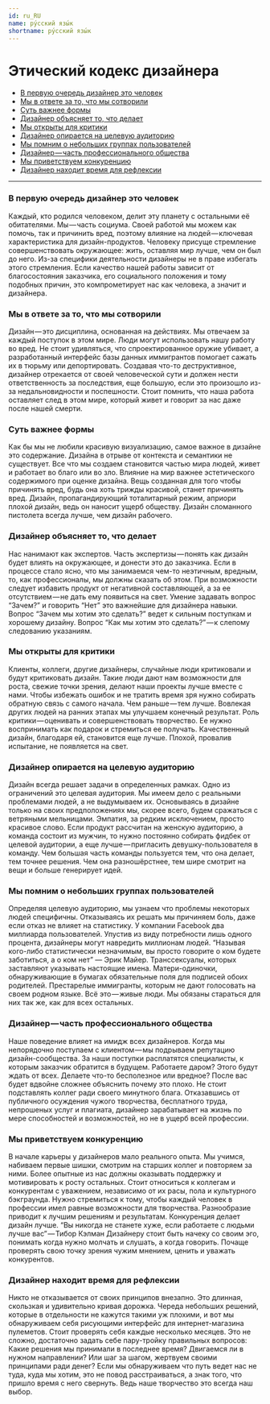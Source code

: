 ```yaml
---
id: ru_RU
name: ру́сский язы́к
shortname: ру́сский язы́к
---
```


# Этический кодекс дизайнера

* [В первую очередь дизайнер это человек](#в-первую-очередь-дизайнер-это-человек)
* [Мы в ответе за то, что мы сотворили](#мы-в-ответе-за-то-что-мы-сотворили)
* [Суть важнее формы](#суть-важнее-формы)
* [Дизайнер объясняет то, что делает](#дизайнер-объясняет-то-что-делает)
* [Мы открыты для критики](#мы-открыты-для-критики)
* [Дизайнер опирается на целевую аудиторию](#дизайнер-опирается-на-целевую-аудиторию)
* [Мы помним о небольших группах пользователей](#мы-помним-о-небольших-группах-пользователей)
* [Дизайнер — часть профессионального общества](#дизайнер-часть-профессионального-общества)
* [Мы приветствуем конкуренцию](#мы-приветствуем-конкуренцию)
* [Дизайнер находит время для рефлексии](#дизайнер-находит-время-для-рефлексии)

***

### В первую очередь дизайнер это человек

Каждый, кто родился человеком, делит эту планету с остальными её обитателями. Мы — часть социума. Своей работой мы можем как помочь, так и причинить вред, поэтому влияние на людей — ключевая характеристика для дизайн-продуктов.
Человеку присуще стремление совершенствовать окружающее: жить, оставляя мир лучше, чем он был до него. Из-за специфики деятельности дизайнеры не в праве избегать этого стремления.
Если качество нашей работы зависит от благосостояния заказчика, его социального положения и тому подобных причин, это компрометирует нас как человека, а значит и дизайнера.

### Мы в ответе за то, что мы сотворили

Дизайн — это дисциплина, основанная на действиях. Мы отвечаем за каждый поступок в этом мире.
Люди могут использовать нашу работу во вред. Не стоит удивляться, что спроектированное оружие убивает, а разработанный интерфейс базы данных иммигрантов помогает сажать их в тюрьму или депортировать.
Создавая что-то деструктивное, дизайнер отрекается от своей человеческой сути и должен нести ответственность за последствия, еще большую, если это произошло из-за недальновидности и поспешности.
Стоит помнить, что наша работа оставляет след в этом мире, который живет и говорит за нас даже после нашей смерти.

### Суть важнее формы

Как бы мы не любили красивую визуализацию, самое важное в дизайне это содержание. Дизайна в отрыве от контекста и семантики не существует. Все что мы создаем становится частью мира людей, живет и работает во благо или во зло.
Влияние на мир важнее эстетического содержимого при оценке дизайна. Вещь созданная для того чтобы причинять вред, будь она хоть трижды красивой, станет причинять вред. Дизайн, пропагандирующий тоталитарный режим, априори плохой дизайн, ведь он наносит ущерб обществу.
Дизайн сломанного пистолета всегда лучше, чем дизайн рабочего.

### Дизайнер объясняет то, что делает

Нас нанимают как экспертов. Часть экспертизы — понять как дизайн будет влиять на окружающее, и донести это до заказчика. Если в процессе стало ясно, что мы занимаемся чем-то неэтичным, вредным, то, как профессионалы, мы должны сказать об этом. При возможности следует избавить продукт от негативной составляющей, а за ее отсутствием — не дать ему появиться на свет.
Умение задавать вопрос “Зачем?” и говорить “Нет” это важнейшие для дизайнера навыки. Вопрос “Зачем мы хотим это сделать?” ведет к сильным поступкам и хорошему дизайну. Вопрос “Как мы хотим это сделать?” — к слепому следованию указаниям.

### Мы открыты для критики

Клиенты, коллеги, другие дизайнеры, случайные люди критиковали и будут критиковать дизайн. Такие люди дают нам возможности для роста, свежие точки зрения, делают наши проекты лучше вместе с нами.
Чтобы избежать ошибок и не тратить время зря нужно собирать обратную связь с самого начала. Чем раньше — тем лучше. Вовлекая других людей на ранних этапах мы улучшаем конечный результат.
Роль критики — оценивать и совершенствовать творчество. Ее нужно воспринимать как подарок и стремиться ее получать. Качественный дизайн, благодаря ей, становится еще лучше. Плохой, провалив испытание, не появляется на свет.

### Дизайнер опирается на целевую аудиторию

Дизайн всегда решает задачи в определенных рамках. Одно из ограничений это целевая аудитория. Мы имеем дело с реальными проблемами людей, а не выдумываем их. Основываясь в дизайне только на своих предположениях мы, скорее всего, будем сражаться с ветряными мельницами.
Эмпатия, за редким исключением, просто красивое слово. Если продукт рассчитан на женскую аудиторию, а команда состоит из мужчин, то нужно постоянно собирать фидбек от целевой аудитории, а еще лучше — пригласить девушку-пользователя в команду.
Чем большая часть команды пользуется тем, что она делает, тем точнее решения. Чем она разношёрстнее, тем шире смотрит на вещи и больше генерирует идей.

### Мы помним о небольших группах пользователей

Определяя целевую аудиторию, мы узнаем что проблемы некоторых людей специфичны. Отказываясь их решать мы причиняем боль, даже если отказ не влияет на статистику.
У компании Facebook два миллиарда пользователей. Упустив из виду потребности лишь одного процента, дизайнеры могут навредить миллионам людей. “Называя кого-либо статистически незначимым, вы просто говорите о ком будете заботиться, а о ком нет” — Эрик Майер.
Транссексуалы, которых заставляют указывать настоящие имена. Матери-одиночки, обнаруживающие в бумагах обязательные поля для подписей обоих родителей. Престарелые иммигранты, которым не дают голосовать на своем родном языке. Всё это — живые люди. Мы обязаны стараться для них так же, как для всех остальных.

### Дизайнер — часть профессионального общества

Наше поведение влияет на имидж всех дизайнеров. Когда мы непорядочно поступаем с клиентом — мы подрываем репутацию дизайн-сообщества. За наши поступки расплатятся специалисты, к которым заказчик обратится в будущем.
Работаете даром? Этого будут ждать от всех. Делаете что-то бесполезное или вредное? После вас будет вдвойне сложнее объяснить почему это плохо.
Не стоит подставлять коллег ради своего минутного блага. Отказавшись от публичного осуждения чужого творчества, бесплатного труда, непрошеных услуг и плагиата, дизайнер зарабатывает на жизнь по мере способностей и возможностей, но не в ущерб всей профессии.

### Мы приветствуем конкуренцию

В начале карьеры у дизайнеров мало реального опыта. Мы учимся, набиваем первые шишки, смотрим на старших коллег и повторяем за ними. Более опытные из нас должны оказывать поддержку и мотивировать к росту остальных.
Стоит относиться к коллегам и конкурентам с уважением, независимо от их расы, пола и культурного бэкграунда. Нужно стремиться к тому, чтобы каждый человек в профессии имел равные возможности для творчества. Разнообразие приводит к лучшим решениям и результатам. Конкуренция делает дизайн лучше. “Вы никогда не станете хуже, если работаете с людьми лучше вас” — Тибор Кэлман
Дизайнеру стоит быть начеку со своим эго, понимать когда нужно молчать и слушать, а когда говорить. Почаще проверять свою точку зрения чужим мнением, ценить и уважать конкурентов.

### Дизайнер находит время для рефлексии

Никто не отказывается от своих принципов внезапно. Это длинная, скользкая и удивительно кривая дорожка. Череда небольших решений, которые в отдельности не кажутся такими уж плохими, и вот мы обнаруживаем себя рисующими интерфейс для интернет-магазина пулеметов.
Стоит проверять себя каждые несколько месяцев. Это не сложно, достаточно задать себе пару-тройку правильных вопросов: Какие решения мы принимали в последнее время? Двигаемся ли в нужном направлении? Или шаг за шагом, жертвуем своими принципами ради денег?
Если мы обнаруживаем что путь ведет нас не туда, куда мы хотим, это не повод расстраиваться, а знак того, что пришло время с него свернуть. Ведь наше творчество это всегда наш выбор.